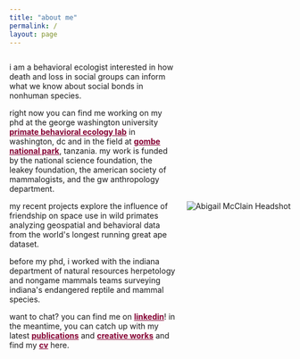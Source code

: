 ```yaml
---
title: "about me"
permalink: /
layout: page
--- 
```


<div style="display: flex; align-items: center; justify-content: flex-end; gap: 20px;">

  <!-- Text Content -->
  <div style="flex: 1; max-width: 600px;">

i am a behavioral ecologist interested in how death and loss in social groups can inform what we know about social bonds in nonhuman species. 

right now you can find me working on my phd at the george washington university <a href="https://cashp.columbian.gwu.edu/primate-behavioral-ecology" style="color: #840032;">**primate behavioral ecology lab**</a> in washington, dc and in the field at <a href="https://janegoodall.ca/what-we-do/africa-programs/gombe-stream-research-centre/" style="color: #840032;">**gombe national park**</a>, tanzania. my work is funded by the national science foundation, the leakey foundation, the american society of mammalogists, and the gw anthropology department.  

my recent projects explore the influence of friendship on space use in wild primates analyzing geospatial and behavioral data from the world's longest running great ape dataset.

before my phd, i worked with the indiana department of natural resources herpetology and nongame mammals teams surveying indiana's endangered reptile and mammal species.  

want to chat? you can find me on <a href="https://www.linkedin.com/in/abigail-mcclain" style="color: #840032;">**linkedin**</a>! in the meantime, you can catch up with my latest <a href="https://armcclain.github.io/publications/" style="color: #840032;">**publications**</a> and <a href="https://armcclain.github.io/creative%20works/" style="color: #840032;">**creative works**</a> and find my <a href="https://github.com/user-attachments/files/18370120/McClain_Abigail_2pg_CV_JAN_2025.pdf" style="color: #840032;">**cv**</a> here.

  </div>

  <!-- Headshot Image -->
  <img src="https://github.com/user-attachments/assets/d733de93-f5a5-4a5b-8028-a6e5e4335336" 
       alt="Abigail McClain Headshot" 
       style="max-width: 250px; height: auto;">
       
</div>
